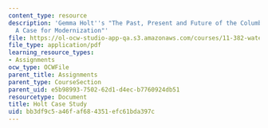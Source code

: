 ```yaml
---
content_type: resource
description: 'Gemma Holt''s "The Past, Present and Future of the Columbia River Treaty:
  A Case for Modernization"'
file: https://ol-ocw-studio-app-qa.s3.amazonaws.com/courses/11-382-water-diplomacy-spring-2021/bb3df9c5a46faf684351efc61bda397c_MIT11_382s21_Holt.pdf
file_type: application/pdf
learning_resource_types:
- Assignments
ocw_type: OCWFile
parent_title: Assignments
parent_type: CourseSection
parent_uid: e5b98993-7502-62d1-d4ec-b7760924db51
resourcetype: Document
title: Holt Case Study
uid: bb3df9c5-a46f-af68-4351-efc61bda397c
---
```

